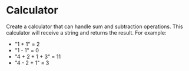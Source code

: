 # Calculator

Create a calculator that can handle sum and subtraction operations. This calculator will receive a string and returns the result. For example:

- "1 + 1" = 2
- "1 - 1" = 0
- "4 + 2 + 1 + 3" = 11
- "4 - 2 + 1" = 3
